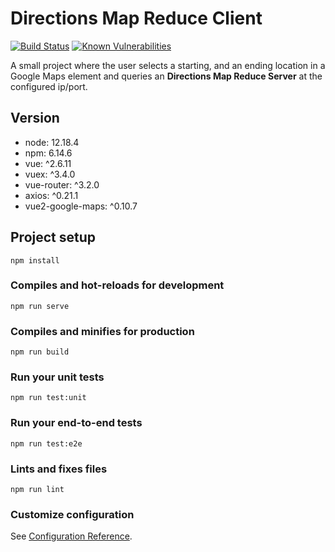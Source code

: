 # Directions Map Reduce Client

[![Build Status](https://travis-ci.com/steve-papadogiannis/dist-sys-client-vue.svg?branch=main)](https://travis-ci.com/steve-papadogiannis/dist-sys-client-vue)
[![Known Vulnerabilities](https://snyk.io/test/github/steve-papadogiannis/dist-sys-client-vue/badge.svg)](https://snyk.io/test/github/steve-papadogiannis/dist-sys-client-vue)

A small project where the user selects a starting, and an ending location in a 
Google Maps element and queries an **Directions Map Reduce Server** at the configured ip/port.

## Version

* node: 12.18.4
* npm: 6.14.6
* vue: ^2.6.11
* vuex: ^3.4.0
* vue-router: ^3.2.0
* axios: ^0.21.1
* vue2-google-maps: ^0.10.7

## Project setup
```
npm install
```

### Compiles and hot-reloads for development
```
npm run serve
```

### Compiles and minifies for production
```
npm run build
```

### Run your unit tests
```
npm run test:unit
```

### Run your end-to-end tests
```
npm run test:e2e
```

### Lints and fixes files
```
npm run lint
```

### Customize configuration
See [Configuration Reference](https://cli.vuejs.org/config/).
